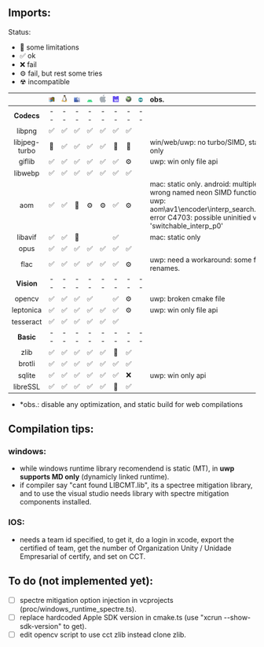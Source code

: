 ## Imports:
Status:
- 🔨 some limitations
- ✅ ok
- ❌ fail
- ⚙️ fail, but rest some tries
- ☢ incompatible

| | ![Windows](./md/win.png) | ![Linux](./md/lnx.png) | ![MacOS](./md/mac.png) | ![Android](./md/and.png) | ![IOS](./md/ios.png) | ![WEB](./md/asm.png) | ![UWP/XBOX](./md/xbx.png) | ![Arduino](./md/ard.png) | obs. |
| :---: | :---: | :---: | :---: | :---: | :---: | :---: | :---: | :---: | :--- |
| **Codecs**     | -- | -- | -- | -- | -- | -- | -- | -- | |
| libpng         | ✅ | ✅ | ✅ | ✅ | ✅ | ✅ | ✅ |    | |
| libjpeg-turbo  | 🔨 | ✅ | ✅ | ✅ | ✅ | 🔨 | 🔨 |    | win/web/uwp: no turbo/SIMD, static only |
| giflib         | ✅ | ✅ | ✅ | ✅ | ✅ | ✅ | ⚙️ |    | uwp: win only file api |
| libwebp        | ✅ | ✅ | ✅ | ✅ | ✅ | ✅ | ✅ |    | |
| aom            | ✅ | ✅ | 🔨 | ⚙️ | ⚙️ | ✅ | ⚙️ |    | mac: static only. android: multiple wrong named neon SIMD functions. uwp: aom\av1\encoder\interp_search.c(472): error C4703: possible uninitied variable 'switchable_interp_p0' |
| libavif        | ✅ | ✅ | 🔨 |    |    | ✅ |    |    | mac: static only |
| opus           | ✅ | ✅ | ✅ | ✅ | ✅ | ✅ | ✅ |    | |
| flac           | ✅ | ✅ | ✅ | ✅ | ✅ | ✅ | ⚙️ |    | uwp: need a workaround: some function renames. |
| **Vision**     | -- | -- | -- | -- | -- | -- | -- | -- | |
| opencv         | ✅ | ✅ | ✅ | ✅ |    | ✅ | ⚙️ |    | uwp: broken cmake file |
| leptonica      | ✅ | ✅ | ✅ | ✅ | ✅ | ✅ | ⚙️ |    | uwp: win only file api |
| tesseract      | ✅ | ✅ | ✅ | ✅ | ✅ | ✅ |    |    | |
| **Basic**      | -- | -- | -- | -- | -- | -- | -- | -- | |
| zlib           | ✅ | ✅ | ✅ | ✅ | ✅ | 🔨 | ✅ |    | |
| brotli         | ✅ | ✅ | ✅ | ✅ | ✅ | ✅ | ✅ |    | |
| sqlite         | ✅ | ✅ | ✅ | ✅ | ✅ | ✅ | ❌ |    | uwp: win only api |
| libreSSL       | ✅ | ✅ | ✅ | ✅ | ✅ | 🔨 | ✅ |    | |

- \*obs.: disable any optimization, and static build for web compilations

## Compilation tips:
### windows:
- while windows runtime library recomendend is static (MT), in **uwp supports MD only** (dynamicly linked runtime).
- if compiler say "cant found LIBCMT.lib", its a spectree mitigation library, and to use the visual studio needs library with spectre mitigation components installed.

### IOS:
- needs a team id specified, to get it, do a login in xcode, export the certified of team, get the number of Organization Unity / Unidade Empresarial of certify, and set on CCT.

## To do (not implemented yet):
- [ ] spectre mitigation option injection in vcprojects (proc/windows_runtime_spectre.ts).
- [ ] replace hardcoded Apple SDK version in cmake.ts (use "xcrun --show-sdk-version" to get).
- [ ] edit opencv script to use cct zlib instead clone zlib.